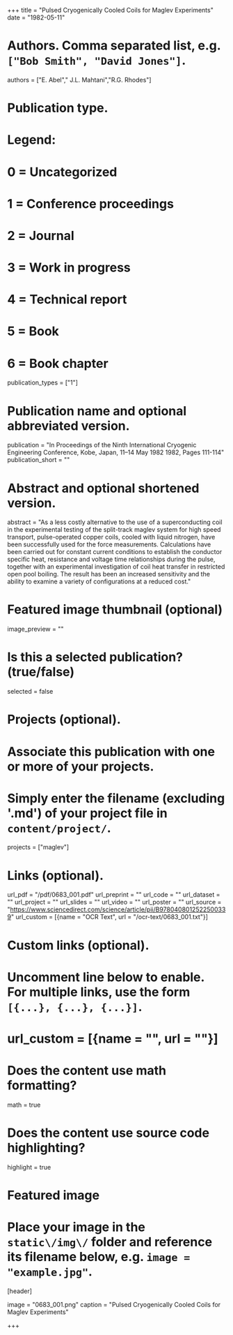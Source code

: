 +++
title = "Pulsed Cryogenically Cooled Coils for Maglev Experiments" 
date = "1982-05-11"

# Authors. Comma separated list, e.g. `["Bob Smith", "David Jones"]`.
authors = ["E. Abel"," J.L. Mahtani","R.G. Rhodes"]

# Publication type.
# Legend:
# 0 = Uncategorized
# 1 = Conference proceedings
# 2 = Journal
# 3 = Work in progress
# 4 = Technical report
# 5 = Book
# 6 = Book chapter
publication_types = ["1"]

# Publication name and optional abbreviated version.
publication = "In Proceedings of the Ninth International Cryogenic Engineering Conference, Kobe, Japan, 11–14 May 1982 1982, Pages 111-114"
publication_short = ""

# Abstract and optional shortened version.
abstract = "As a less costly alternative to the use of a superconducting coil in the experimental testing of the split-track maglev system for high speed transport, pulse-operated copper coils, cooled with liquid nitrogen, have been successfully used for the force measurements. Calculations have been carried out for constant current conditions to establish the conductor specific heat, resistance and voltage time relationships during the pulse, together with an experimental investigation of coil heat transfer in restricted open pool boiling. The result has been an increased sensitivity and the ability to examine a variety of configurations at a reduced cost."

# Featured image thumbnail (optional)
image_preview = ""

# Is this a selected publication? (true/false)
selected = false

# Projects (optional).
#   Associate this publication with one or more of your projects.
#   Simply enter the filename (excluding '.md') of your project file in `content/project/`.
projects = ["maglev"]

# Links \(optional\).

url_pdf = "/pdf/0683_001.pdf"
url_preprint = ""
url_code = ""
url_dataset = ""
url_project = ""
url_slides = ""
url_video = ""
url_poster = ""
url_source = "https://www.sciencedirect.com/science/article/pii/B9780408012522500339"
url_custom = [{name = "OCR Text", url = "/ocr-text/0683_001.txt"}] 

# Custom links (optional).
#   Uncomment line below to enable. For multiple links, use the form `[{...}, {...}, {...}]`.
# url_custom = [{name = "", url = ""}]

# Does the content use math formatting?
math = true

# Does the content use source code highlighting?
highlight = true

# Featured image
# Place your image in the `static\/img\/` folder and reference its filename below, e.g. `image = "example.jpg"`.
[header]

image = "0683_001.png"
caption = "Pulsed Cryogenically Cooled Coils for Maglev Experiments"

+++
